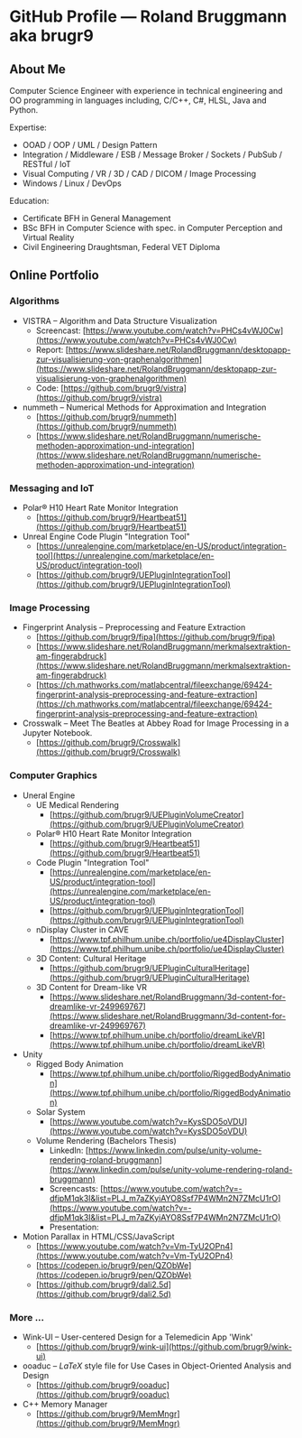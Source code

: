 # GitHub Profile &mdash; Roland Bruggmann aka brugr9

## About Me

Computer Science Engineer with experience in technical engineering and OO programming in languages including, C/C++, C#, HLSL, Java and Python.

Expertise:

* OOAD / OOP / UML / Design Pattern
* Integration / Middleware / ESB / Message Broker / Sockets / PubSub / RESTful / IoT
* Visual Computing / VR / 3D / CAD / DICOM / Image Processing
* Windows / Linux / DevOps

Education:

* Certificate BFH in General Management
* BSc BFH in Computer Science with spec. in Computer Perception and Virtual Reality
* Civil Engineering Draughtsman, Federal VET Diploma

## Online Portfolio

### Algorithms

* VISTRA &ndash; Algorithm and Data Structure Visualization
  * Screencast: [https://www.youtube.com/watch?v=PHCs4vWJ0Cw](https://www.youtube.com/watch?v=PHCs4vWJ0Cw)
  * Report: [https://www.slideshare.net/RolandBruggmann/desktopapp-zur-visualisierung-von-graphenalgorithmen](https://www.slideshare.net/RolandBruggmann/desktopapp-zur-visualisierung-von-graphenalgorithmen)
  * Code: [https://github.com/brugr9/vistra](https://github.com/brugr9/vistra)
* nummeth &ndash; Numerical Methods for Approximation and Integration
  * [https://github.com/brugr9/nummeth](https://github.com/brugr9/nummeth)
  * [https://www.slideshare.net/RolandBruggmann/numerische-methoden-approximation-und-integration](https://www.slideshare.net/RolandBruggmann/numerische-methoden-approximation-und-integration)

### Messaging and IoT

* Polar® H10 Heart Rate Monitor Integration
  * [https://github.com/brugr9/Heartbeat51](https://github.com/brugr9/Heartbeat51)
* Unreal Engine Code Plugin "Integration Tool"
  * [https://unrealengine.com/marketplace/en-US/product/integration-tool](https://unrealengine.com/marketplace/en-US/product/integration-tool)
  * [https://github.com/brugr9/UEPluginIntegrationTool](https://github.com/brugr9/UEPluginIntegrationTool)

### Image Processing

* Fingerprint Analysis – Preprocessing and Feature Extraction
  * [https://github.com/brugr9/fipa](https://github.com/brugr9/fipa)
  * [https://www.slideshare.net/RolandBruggmann/merkmalsextraktion-am-fingerabdruck](https://www.slideshare.net/RolandBruggmann/merkmalsextraktion-am-fingerabdruck)
  * [https://ch.mathworks.com/matlabcentral/fileexchange/69424-fingerprint-analysis-preprocessing-and-feature-extraction](https://ch.mathworks.com/matlabcentral/fileexchange/69424-fingerprint-analysis-preprocessing-and-feature-extraction)
* Crosswalk &ndash; Meet The Beatles at Abbey Road for Image Processing in a Jupyter Notebook.
  * [https://github.com/brugr9/Crosswalk](https://github.com/brugr9/Crosswalk)

### Computer Graphics

* Uneral Engine
  * UE Medical Rendering
    * [https://github.com/brugr9/UEPluginVolumeCreator](https://github.com/brugr9/UEPluginVolumeCreator)
  * Polar® H10 Heart Rate Monitor Integration
    * [https://github.com/brugr9/Heartbeat51](https://github.com/brugr9/Heartbeat51)
  * Code Plugin "Integration Tool"
    * [https://unrealengine.com/marketplace/en-US/product/integration-tool](https://unrealengine.com/marketplace/en-US/product/integration-tool)
    * [https://github.com/brugr9/UEPluginIntegrationTool](https://github.com/brugr9/UEPluginIntegrationTool)
  * nDisplay Cluster in CAVE
    * [https://www.tpf.philhum.unibe.ch/portfolio/ue4DisplayCluster](https://www.tpf.philhum.unibe.ch/portfolio/ue4DisplayCluster)
  * 3D Content: Cultural Heritage
    * [https://github.com/brugr9/UEPluginCulturalHeritage](https://github.com/brugr9/UEPluginCulturalHeritage)
  * 3D Content for Dream-like VR
    * [https://www.slideshare.net/RolandBruggmann/3d-content-for-dreamlike-vr-249969767](https://www.slideshare.net/RolandBruggmann/3d-content-for-dreamlike-vr-249969767)
    * [https://www.tpf.philhum.unibe.ch/portfolio/dreamLikeVR](https://www.tpf.philhum.unibe.ch/portfolio/dreamLikeVR)
* Unity
  * Rigged Body Animation
    * [https://www.tpf.philhum.unibe.ch/portfolio/RiggedBodyAnimation](https://www.tpf.philhum.unibe.ch/portfolio/RiggedBodyAnimation)
  * Solar System
    * [https://www.youtube.com/watch?v=KysSDO5oVDU](https://www.youtube.com/watch?v=KysSDO5oVDU)
  * Volume Rendering (Bachelors Thesis)
    * LinkedIn: [https://www.linkedin.com/pulse/unity-volume-rendering-roland-bruggmann](https://www.linkedin.com/pulse/unity-volume-rendering-roland-bruggmann)
    * Screencasts: [https://www.youtube.com/watch?v=-dfjpM1qk3I&list=PLJ_m7aZKyiAYO8Ssf7P4WMn2N7ZMcU1rO](https://www.youtube.com/watch?v=-dfjpM1qk3I&list=PLJ_m7aZKyiAYO8Ssf7P4WMn2N7ZMcU1rO)
    * Presentation: 
* Motion Parallax in HTML/CSS/JavaScript
  * [https://www.youtube.com/watch?v=Vm-TyU2OPn4](https://www.youtube.com/watch?v=Vm-TyU2OPn4)
  * [https://codepen.io/brugr9/pen/QZObWe](https://codepen.io/brugr9/pen/QZObWe)
  * [https://github.com/brugr9/dali2.5d](https://github.com/brugr9/dali2.5d)

### More ...

* Wink-UI &ndash; User-centered Design for a Telemedicin App 'Wink'
  * [https://github.com/brugr9/wink-ui](https://github.com/brugr9/wink-ui)
* ooaduc &ndash; $LaTeX$ style file for Use Cases in Object-Oriented Analysis and Design
  * [https://github.com/brugr9/ooaduc](https://github.com/brugr9/ooaduc)
* C++ Memory Manager
  * [https://github.com/brugr9/MemMngr](https://github.com/brugr9/MemMngr)
